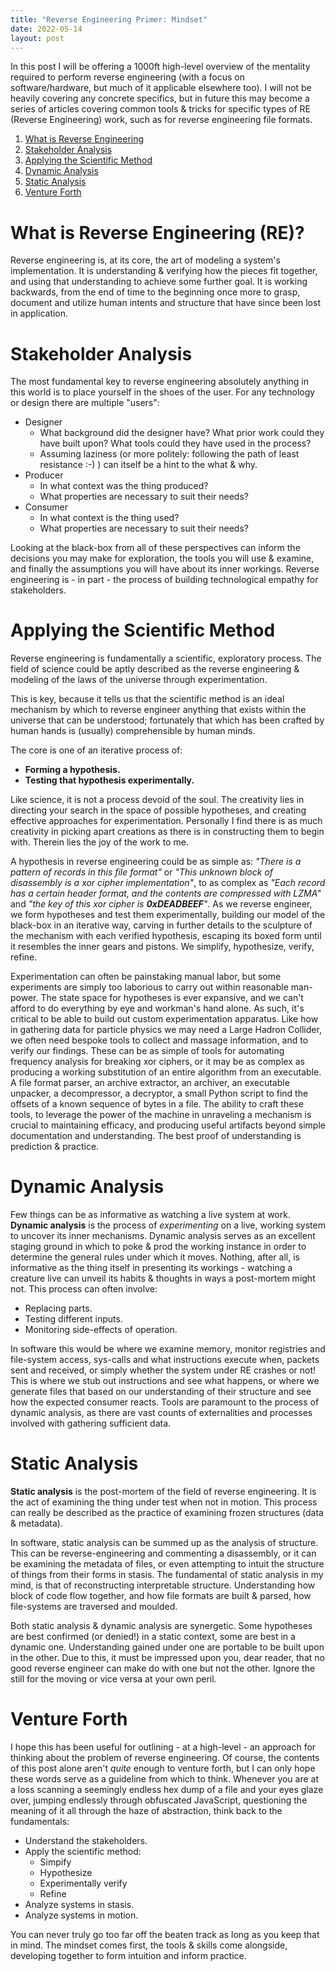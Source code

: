 ```yaml
---
title: "Reverse Engineering Primer: Mindset"
date: 2022-05-14
layout: post
---
```


In this post I will be offering a 1000ft high-level overview of the mentality
required to perform reverse engineering (with a focus on software/hardware, but
much of it applicable elsewhere too). I will not be heavily covering any
concrete specifics, but in future this may become a series of articles covering
common tools & tricks for specific types of RE (Reverse Engineering) work, such
as for reverse engineering file formats.


 1. [What is Reverse Engineering](#what-is-re)
 2. [Stakeholder Analysis](#stakeholder-analysis)
 3. [Applying the Scientific Method](#scientific-method)
 4. [Dynamic Analysis](#dynamic-analysis)
 5. [Static Analysis](#static-analysis)
 6. [Venture Forth](#venture-forth)

# <a name="what-is-re">What is Reverse Engineering (RE)?</a>

Reverse engineering is, at its core, the art of modeling a system's
implementation. It is understanding & verifying how the pieces fit together, and
using that understanding to achieve some further goal. It is working backwards,
from the end of time to the beginning once more to grasp, document and utilize
human intents and structure that have since been lost in application.


# <a name="stakeholder-analysis">Stakeholder Analysis</a>

The most fundamental key to reverse engineering absolutely anything in this
world is to place yourself in the shoes of the user. For any technology or
design there are multiple "users":

 * Designer
   + What background did the designer have? What prior work could they have
     built upon? What tools could they have used in the process?
   + Assuming laziness (or more politely: following the path of least resistance
     :-) ) can itself be a hint to the what & why.
 * Producer
   + In what context was the thing produced?
   + What properties are necessary to suit their needs?
 * Consumer
   + In what context is the thing used?
   + What properties are necessary to suit their needs?

Looking at the black-box from all of these perspectives can inform the decisions
you may make for exploration, the tools you will use & examine, and finally the
assumptions you will have about its inner workings. Reverse engineering is - in
part - the process of building technological empathy for stakeholders.


# <a name="scientific-method">Applying the Scientific Method</a>

Reverse engineering is fundamentally a scientific, exploratory process. The
field of science could be aptly described as the reverse engineering & modeling
of the laws of the universe through experimentation.

This is key, because it tells us that the scientific method is an ideal
mechanism by which to reverse engineer anything that exists within the universe
that can be understood; fortunately that which has been crafted by human hands
is (usually) comprehensible by human minds.

The core is one of an iterative process of:

 * **Forming a hypothesis.**
 * **Testing that hypothesis experimentally.**

Like science, it is not a process devoid of the soul. The creativity lies in
directing your search in the space of possible hypotheses, and creating
effective approaches for experimentation. Personally I find there is as much
creativity in picking apart creations as there is in constructing them to begin
with. Therein lies the joy of the work to me.

A hypothesis in reverse engineering could be as simple as: _"There is a pattern
of records in this file format"_ or _"This unknown block of disassembly is a xor
cipher implementation"_, to as complex as _"Each record has a certain header
format, and the contents are compressed with LZMA"_ and _"the key of this xor
cipher is **0xDEADBEEF**"_. As we reverse engineer, we form hypotheses and test
them experimentally, building our model of the black-box in an iterative way,
carving in further details to the sculpture of the mechanism with each verified
hypothesis, escaping its boxed form until it resembles the inner gears and
pistons. We simplify, hypothesize, verify, refine.

Experimentation can often be painstaking manual labor, but some experiments are
simply too laborious to carry out within reasonable man-power. The state space
for hypotheses is ever expansive, and we can't afford to do everything by eye
and workman's hand alone. As such, it's critical to be able to build out custom
experimentation apparatus. Like how in gathering data for particle physics we
may need a Large Hadron Collider, we often need bespoke tools to collect and
massage information, and to verify our findings. These can be as simple of tools
for automating frequency analysis for breaking xor ciphers, or it may be as
complex as producing a working substitution of an entire algorithm from an
executable. A file format parser, an archive extractor, an archiver, an
executable unpacker, a decompressor, a decryptor, a small Python script to find
the offsets of a known sequence of bytes in a file. The ability to craft these
tools, to leverage the power of the machine in unraveling a mechanism is
crucial to maintaining efficacy, and producing useful artifacts beyond simple
documentation and understanding. The best proof of understanding is prediction &
practice.


# <a name="dynamic-analysis">Dynamic Analysis</a>

Few things can be as informative as watching a live system at work. **Dynamic
analysis** is the process of _experimenting_ on a live, working system to
uncover its inner mechanisms. Dynamic analysis serves as an excellent staging
ground in which to poke & prod the working instance in order to determine the
general rules under which it moves. Nothing, after all, is informative as the
thing itself in presenting its workings - watching a creature live can unveil
its habits & thoughts in ways a post-mortem might not. This process can often
involve:

 * Replacing parts.
 * Testing different inputs.
 * Monitoring side-effects of operation.

In software this would be where we examine memory, monitor registries and
file-system access, sys-calls and what instructions execute when, packets sent
and received, or simply whether the system under RE crashes or not! This is
where we stub out instructions and see what happens, or where we generate files
that based on our understanding of their structure and see how the expected
consumer reacts. Tools are paramount to the process of dynamic analysis, as
there are vast counts of externalities and processes involved with gathering
sufficient data.

# <a name="static-analysis">Static Analysis</a>

**Static analysis** is the post-mortem of the field of reverse engineering. It
is the act of examining the thing under test when not in motion. This process
can really be described as the practice of examining frozen structures (data &
metadata).

In software, static analysis can be summed up as the analysis of structure. This
can be reverse-engineering and commenting a disassembly, or it can be examining
the metadata of files, or even attempting to intuit the structure of things from
their forms in stasis. The fundamental of static analysis in my mind, is that of
reconstructing interpretable structure. Understanding how block of code flow
together, and how file formats are built & parsed, how file-systems are
traversed and moulded.

Both static analysis & dynamic analysis are synergetic. Some hypotheses are best
confirmed (or denied!) in a static context, some are best in a dynamic one.
Understanding gained under one are portable to be built upon in the other. Due
to this, it must be impressed upon you, dear reader, that no good reverse
engineer can make do with one but not the other. Ignore the still for the moving
or vice versa at your own peril.


# <a name="venture-forth">Venture Forth</a>

I hope this has been useful for outlining - at a high-level - an approach for
thinking about the problem of reverse engineering. Of course, the contents of
this post alone aren't _quite_ enough to venture forth, but I can only hope
these words serve as a guideline from which to think. Whenever you are at a loss
scanning a seemingly endless hex dump of a file and your eyes glaze over,
jumping endlessly through obfuscated JavaScript, questioning the meaning of it
all through the haze of abstraction, think back to the fundamentals:

 * Understand the stakeholders.
 * Apply the scientific method:
   + Simpify
   + Hypothesize
   + Experimentally verify
   + Refine
 * Analyze systems in stasis.
 * Analyze systems in motion.

You can never truly go too far off the beaten track as long as you keep that in
mind. The mindset comes first, the tools & skills come alongside, developing
together to form intuition and inform practice.

